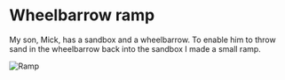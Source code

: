 # Wheelbarrow ramp

My son, Mick, has a sandbox and a wheelbarrow. To enable him to throw sand in the wheelbarrow back into the sandbox I made a small ramp.

![Ramp](./ramp.jpg)
